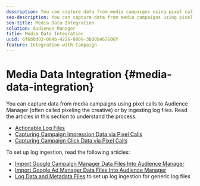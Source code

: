 ```yaml
---
description: You can capture data from media campaigns using pixel calls to Audience Manager (often called pixeling the creative) or by ingesting log files.
seo-description: You can capture data from media campaigns using pixel calls to Audience Manager (often called pixeling the creative) or by ingesting log files.
seo-title: Media Data Integration
solution: Audience Manager
title: Media Data Integration
uuid: 6f6bbd03-084b-4226-8809-3b00b467606f
feature: Integration with Campaign
---
```


# Media Data Integration {#media-data-integration}

You can capture data from media campaigns using pixel calls to Audience Manager (often called pixeling the creative) or by ingesting log files. Read the articles in this section to understand the process.

<!-- c_camp_data_int.xml -->

* [Actionable Log Files](/help/using/integration/media-data-integration/actionable-log-files.md)
* [Capturing Campaign Impression Data via Pixel Calls](/help/using/integration/media-data-integration/impression-data-pixels.md)
* [Capturing Campaign Click Data via Pixel Calls](/help/using/integration/media-data-integration/click-data-pixels.md)

To set up log ingestion, read the following articles:

* [Import Google Campaign Manager Data Files Into Audience Manager](/help/using/reporting/audience-optimization-reports/aor-advertisers/import-dcm.md)
* [Import Google Ad Manager Data Files Into Audience Manager ](/help/using/reporting/audience-optimization-reports/aor-publishers/import-dfp.md)
* [Log Data and Metadata Files](/help/using/reporting/audience-optimization-reports/metadata-files-intro/metadata-files-intro.md) to set up log ingestion for generic log files
